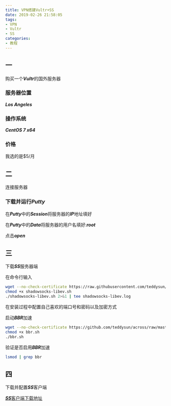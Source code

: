 ```yaml
---
title: VPN搭建Vultr+SS
date: 2019-02-26 21:58:05
tags:
- VPN
- Vultr
- SS
categories:
- 教程
---
```


## 一

购买一个***Vultr***的国外服务器

### 服务器位置

***Los Angeles***

### 操作系统

***CentOS 7 x64***

### 价格

我选的是$5/月

## 二

连接服务器

### 下载并运行*Putty*

在***Putty***中的***Session***将服务器的***IP***地址填好

在***Putty***中的***Data***将服务器的用户名填好:***root***

点击***open***

## 三

下载***SS***服务器端

在命令行输入

```bash
wget --no-check-certificate https://raw.githubusercontent.com/teddysun/shadowsocks_install/master/shadowsocks-libev.sh
chmod +x shadowsocks-libev.sh
./shadowsocks-libev.sh 2>&1 | tee shadowsocks-libev.log
```

在安装过程中配置自己喜欢的端口号和密码以及加密方式

启动***BBR***加速

```bash
wget --no-check-certificate https://github.com/teddysun/across/raw/master/bbr.sh
chmod +x bbr.sh
./bbr.sh
```

验证是否启用***BBR***加速

```bash
lsmod | grep bbr
```

## 四

下载并配置***SS***客户端

[***SS***客户端下载地址](https://github.com/shadowsocks/shadowsocks-csharp/releases)

